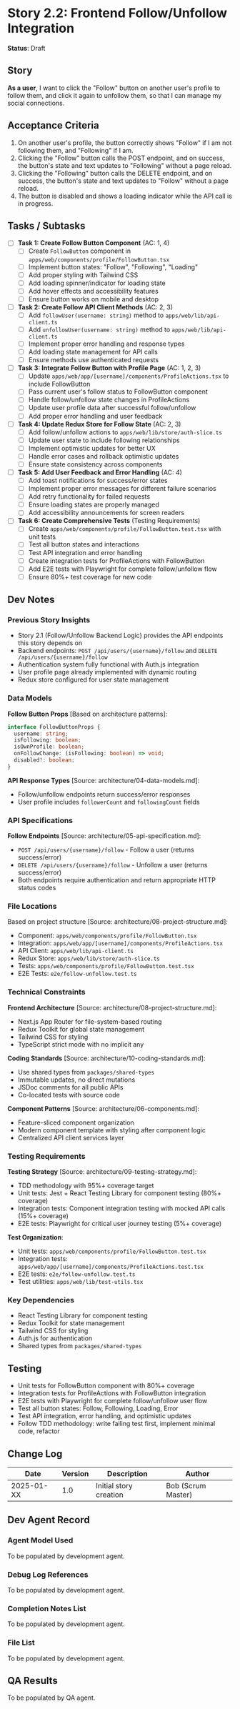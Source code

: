# Story 2.2: Frontend Follow/Unfollow Integration

**Status**: Draft

## Story

**As a user**, I want to click the "Follow" button on another user's profile to follow them, and click it again to
unfollow them, so that I can manage my social connections.

## Acceptance Criteria

1. On another user's profile, the button correctly shows "Follow" if I am not following them, and "Following" if I am.
2. Clicking the "Follow" button calls the POST endpoint, and on success, the button's state and text updates to
   "Following" without a page reload.
3. Clicking the "Following" button calls the DELETE endpoint, and on success, the button's state and text updates to
   "Follow" without a page reload.
4. The button is disabled and shows a loading indicator while the API call is in progress.

## Tasks / Subtasks

- [ ] **Task 1: Create Follow Button Component** (AC: 1, 4)
  - [ ] Create `FollowButton` component in `apps/web/components/profile/FollowButton.tsx`
  - [ ] Implement button states: "Follow", "Following", "Loading"
  - [ ] Add proper styling with Tailwind CSS
  - [ ] Add loading spinner/indicator for loading state
  - [ ] Add hover effects and accessibility features
  - [ ] Ensure button works on mobile and desktop

- [ ] **Task 2: Create Follow API Client Methods** (AC: 2, 3)
  - [ ] Add `followUser(username: string)` method to `apps/web/lib/api-client.ts`
  - [ ] Add `unfollowUser(username: string)` method to `apps/web/lib/api-client.ts`
  - [ ] Implement proper error handling and response types
  - [ ] Add loading state management for API calls
  - [ ] Ensure methods use authenticated requests

- [ ] **Task 3: Integrate Follow Button with Profile Page** (AC: 1, 2, 3)
  - [ ] Update `apps/web/app/[username]/components/ProfileActions.tsx` to include FollowButton
  - [ ] Pass current user's follow status to FollowButton component
  - [ ] Handle follow/unfollow state changes in ProfileActions
  - [ ] Update user profile data after successful follow/unfollow
  - [ ] Add proper error handling and user feedback

- [ ] **Task 4: Update Redux Store for Follow State** (AC: 2, 3)
  - [ ] Add follow/unfollow actions to `apps/web/lib/store/auth-slice.ts`
  - [ ] Update user state to include following relationships
  - [ ] Implement optimistic updates for better UX
  - [ ] Handle error cases and rollback optimistic updates
  - [ ] Ensure state consistency across components

- [ ] **Task 5: Add User Feedback and Error Handling** (AC: 4)
  - [ ] Add toast notifications for success/error states
  - [ ] Implement proper error messages for different failure scenarios
  - [ ] Add retry functionality for failed requests
  - [ ] Ensure loading states are properly managed
  - [ ] Add accessibility announcements for screen readers

- [ ] **Task 6: Create Comprehensive Tests** (Testing Requirements)
  - [ ] Create `apps/web/components/profile/FollowButton.test.tsx` with unit tests
  - [ ] Test all button states and interactions
  - [ ] Test API integration and error handling
  - [ ] Create integration tests for ProfileActions with FollowButton
  - [ ] Add E2E tests with Playwright for complete follow/unfollow flow
  - [ ] Ensure 80%+ test coverage for new code

## Dev Notes

### Previous Story Insights

- Story 2.1 (Follow/Unfollow Backend Logic) provides the API endpoints this story depends on
- Backend endpoints: `POST /api/users/{username}/follow` and `DELETE /api/users/{username}/follow`
- Authentication system fully functional with Auth.js integration
- User profile page already implemented with dynamic routing
- Redux store configured for user state management

### Data Models

**Follow Button Props** [Based on architecture patterns]:

```typescript
interface FollowButtonProps {
  username: string;
  isFollowing: boolean;
  isOwnProfile: boolean;
  onFollowChange: (isFollowing: boolean) => void;
  disabled?: boolean;
}
```

**API Response Types** [Source: architecture/04-data-models.md]:

- Follow/unfollow endpoints return success/error responses
- User profile includes `followerCount` and `followingCount` fields

### API Specifications

**Follow Endpoints** [Source: architecture/05-api-specification.md]:

- `POST /api/users/{username}/follow` - Follow a user (returns success/error)
- `DELETE /api/users/{username}/follow` - Unfollow a user (returns success/error)
- Both endpoints require authentication and return appropriate HTTP status codes

### File Locations

Based on project structure [Source: architecture/08-project-structure.md]:

- Component: `apps/web/components/profile/FollowButton.tsx`
- Integration: `apps/web/app/[username]/components/ProfileActions.tsx`
- API Client: `apps/web/lib/api-client.ts`
- Redux Store: `apps/web/lib/store/auth-slice.ts`
- Tests: `apps/web/components/profile/FollowButton.test.tsx`
- E2E Tests: `e2e/follow-unfollow.test.ts`

### Technical Constraints

**Frontend Architecture** [Source: architecture/08-project-structure.md]:

- Next.js App Router for file-system-based routing
- Redux Toolkit for global state management
- Tailwind CSS for styling
- TypeScript strict mode with no implicit any

**Coding Standards** [Source: architecture/10-coding-standards.md]:

- Use shared types from `packages/shared-types`
- Immutable updates, no direct mutations
- JSDoc comments for all public APIs
- Co-located tests with source code

**Component Patterns** [Source: architecture/06-components.md]:

- Feature-sliced component organization
- Modern component template with styling after component logic
- Centralized API client services layer

### Testing Requirements

**Testing Strategy** [Source: architecture/09-testing-strategy.md]:

- TDD methodology with 95%+ coverage target
- Unit tests: Jest + React Testing Library for component testing (80%+ coverage)
- Integration tests: Component integration testing with mocked API calls (15%+ coverage)
- E2E tests: Playwright for critical user journey testing (5%+ coverage)

**Test Organization**:

- Unit tests: `apps/web/components/profile/FollowButton.test.tsx`
- Integration tests: `apps/web/app/[username]/components/ProfileActions.test.tsx`
- E2E tests: `e2e/follow-unfollow.test.ts`
- Test utilities: `apps/web/lib/test-utils.tsx`

### Key Dependencies

- React Testing Library for component testing
- Redux Toolkit for state management
- Tailwind CSS for styling
- Auth.js for authentication
- Shared types from `packages/shared-types`

## Testing

- Unit tests for FollowButton component with 80%+ coverage
- Integration tests for ProfileActions with FollowButton integration
- E2E tests with Playwright for complete follow/unfollow user flow
- Test all button states: Follow, Following, Loading, Error
- Test API integration, error handling, and optimistic updates
- Follow TDD methodology: write failing test first, implement minimal code, refactor

## Change Log

| Date       | Version | Description            | Author             |
| ---------- | ------- | ---------------------- | ------------------ |
| 2025-01-XX | 1.0     | Initial story creation | Bob (Scrum Master) |

## Dev Agent Record

### Agent Model Used

To be populated by development agent.

### Debug Log References

To be populated by development agent.

### Completion Notes List

To be populated by development agent.

### File List

To be populated by development agent.

## QA Results

To be populated by QA agent.
